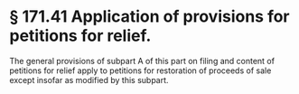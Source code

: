 # § 171.41   Application of provisions for petitions for relief.

The general provisions of subpart A of this part on filing and content of petitions for relief apply to petitions for restoration of proceeds of sale except insofar as modified by this subpart. 




